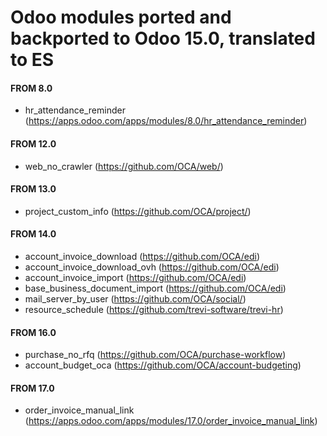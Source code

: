 # Odoo modules ported and backported to Odoo 15.0, translated to ES

#### FROM 8.0
- hr_attendance_reminder (https://apps.odoo.com/apps/modules/8.0/hr_attendance_reminder)

#### FROM 12.0
- web_no_crawler (https://github.com/OCA/web/)

#### FROM 13.0
- project_custom_info (https://github.com/OCA/project/)

#### FROM 14.0
- account_invoice_download (https://github.com/OCA/edi)
- account_invoice_download_ovh (https://github.com/OCA/edi)
- account_invoice_import (https://github.com/OCA/edi)
- base_business_document_import (https://github.com/OCA/edi)
- mail_server_by_user (https://github.com/OCA/social/)
- resource_schedule (https://github.com/trevi-software/trevi-hr)

#### FROM 16.0
- purchase_no_rfq (https://github.com/OCA/purchase-workflow)
- account_budget_oca (https://github.com/OCA/account-budgeting)

#### FROM 17.0
- order_invoice_manual_link (https://apps.odoo.com/apps/modules/17.0/order_invoice_manual_link)
